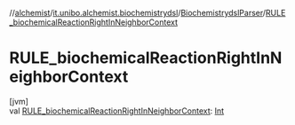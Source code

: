 //[alchemist](../../../index.md)/[it.unibo.alchemist.biochemistrydsl](../index.md)/[BiochemistrydslParser](index.md)/[RULE_biochemicalReactionRightInNeighborContext](-r-u-l-e_biochemical-reaction-right-in-neighbor-context.md)

# RULE_biochemicalReactionRightInNeighborContext

[jvm]\
val [RULE_biochemicalReactionRightInNeighborContext](-r-u-l-e_biochemical-reaction-right-in-neighbor-context.md): [Int](https://kotlinlang.org/api/latest/jvm/stdlib/kotlin/-int/index.html)
